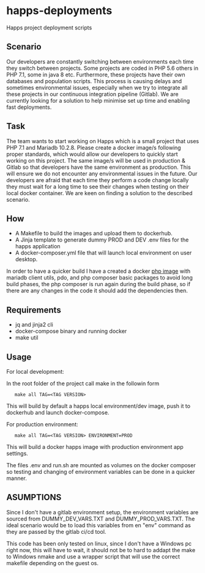 # happs-deployments
Happs project deployment scripts

## Scenario
Our developers are constantly switching between environments each time they switch between
projects. Some projects are coded in PHP 5.6 others in PHP 7.1, some in java 8 etc. Furthermore,
these projects have their own databases and population scripts. This process is causing delays and
sometimes environmental issues, especially when we try to integrate all these projects in our
continuous integration pipeline (Gitlab). We are currently looking for a solution to help minimise set
up time and enabling fast deployments.

## Task
The team wants to start working on Happs which is a small project that uses PHP 7.1 and Mariadb
10.2.8. Please create a docker image/s following proper standards, which would allow our
developers to quickly start working on this project. The same image/s will be used in production &
Gitlab so that developers have the same environment as production. This will ensure we do not
encounter any environmental issues in the future. Our developers are afraid that each time they
perform a code change locally they must wait for a long time to see their changes when testing on
their local docker container. We are keen on finding a solution to the described scenario.

## How
* A Makefile to build the images and upload them to dockerhub.
* A Jinja template to generate dummy PROD and DEV .env files for the happs application
* A docker-composer.yml file that will launch local environment on user desktop.

In order to have a quicker build I have a created a docker [php image](https://cloud.docker.com/repository/docker/amiltimore2016/php-composer) with mariadb client utils, pdo, and php composer basic packages to avoid long build phases, the php composer is run again during the build phase, so if there are any changes in the code it should add the dependencies then.

## Requirements
* jq and jinja2 cli
* docker-compose binary and running docker
* make util

## Usage
For local development:

In the root folder of the project call make in the followin form
```
   make all TAG=<TAG VERSION>
````

This will build by default a happs local environment/dev image, push it to dockerhub and launch docker-compose.

For production environment:
```
   make all TAG=<TAG VERSION> ENVIRONMENT=PROD
```

This will build a docker happs image with production environment app settings.

The files .env and run.sh are mounted as volumes on the docker composer so testing and changing of environment variables can be done in a quicker manner.

## ASUMPTIONS
   Since I don't have a gitlab environment setup, the environment variables are sourced from DUMMY_DEV_VARS.TXT and DUMMY_PROD_VARS.TXT. The ideal scenario would be to load this variables from en "env" command as they are passed by the gitlab ci/cd tool.

   This code has been only tested on linux, since I don't have a Windows pc right now, this will have to wait, it should not be to hard to addapt the make to Windows nmake and use a wrapper script that will use the correct makefile depending on the guest os.
